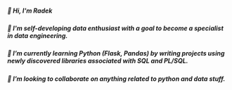 ##### 👋 Hi, I'm Radek
##### 👀 I'm self-developing data enthusiast with a goal to become a specialist in data engineering.
##### 🌱 I’m currently learning Python (Flask, Pandas) by writing projects using newly discovered libraries associated with SQL and PL/SQL.
##### 💞️ I’m looking to collaborate on anything related to python and data stuff.
<!--
**RogerBlond/RogerBlond** is a ✨ _special_ ✨ repository because its `README.md` (this file) appears on your GitHub profile.

Here are some ideas to get you started:

- 🔭 I’m currently working on ...
- 🌱 I’m currently learning ...
- 👯 I’m looking to collaborate on ...
- 🤔 I’m looking for help with ...
- 💬 Ask me about ...
- 📫 How to reach me: ...
- 😄 Pronouns: ...
- ⚡ Fun fact: ...
-->

